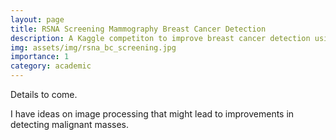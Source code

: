 ```yaml
---
layout: page
title: RSNA Screening Mammography Breast Cancer Detection
description: A Kaggle competiton to improve breast cancer detection using artificial intelligence.
img: assets/img/rsna_bc_screening.jpg
importance: 1
category: academic
---
```


Details to come.

I have ideas on image processing that might lead to improvements in detecting malignant masses.
